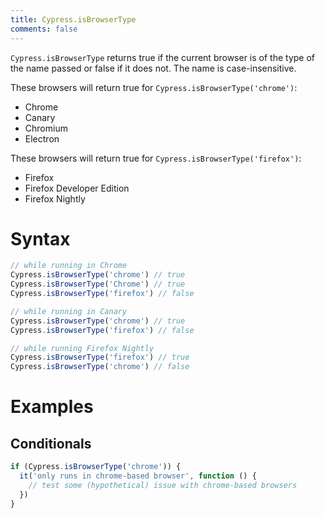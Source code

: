```yaml
---
title: Cypress.isBrowserType
comments: false
---
```


`Cypress.isBrowserType` returns true if the current browser is of the type of the name passed or false if it does not. The name is case-insensitive.

These browsers will return true for `Cypress.isBrowserType('chrome')`:

* Chrome
* Canary
* Chromium
* Electron

These browsers will return true for `Cypress.isBrowserType('firefox')`:

* Firefox
* Firefox Developer Edition
* Firefox Nightly

# Syntax

```javascript
// while running in Chrome
Cypress.isBrowserType('chrome') // true
Cypress.isBrowserType('Chrome') // true
Cypress.isBrowserType('firefox') // false

// while running in Canary
Cypress.isBrowserType('chrome') // true
Cypress.isBrowserType('firefox') // false

// while running Firefox Nightly
Cypress.isBrowserType('firefox') // true
Cypress.isBrowserType('chrome') // false
```

# Examples

## Conditionals

```javascript
if (Cypress.isBrowserType('chrome')) {
  it('only runs in chrome-based browser', function () {
    // test some (hypothetical) issue with chrome-based browsers
  })
}
```